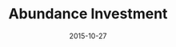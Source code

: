 ---
layout: site
title: "Abundance Investment"
date: 2015-10-27
categories: [community]
version: 1.6.4
major: 1
minor: 6
patch: 4
slug: abundance-investment
link: https://www.abundanceinvestment.com/
submitter: lpolepeddi
permalink: /sites/:slug
---
